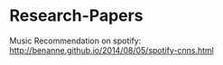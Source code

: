 # Research-Papers

Music Recommendation on spotify: 
http://benanne.github.io/2014/08/05/spotify-cnns.html


